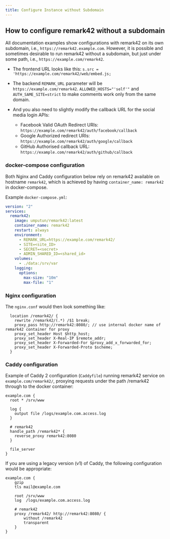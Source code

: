 ```yaml
---
title: Configure Instance without Subdomain
---
```


## How to configure remark42 without a subdomain

All documentation examples show configurations with remark42 on its own subdomain, i.e., `https://remark42.example.com`. However, it is possible and sometimes desirable to run remark42 without a subdomain, but just under some path, i.e., `https://example.com/remark42`.

- The frontend URL looks like this: `s.src = 'https://example.com/remark42/web/embed.js;`

- The backend `REMARK_URL` parameter will be `https://example.com/remark42`. `ALLOWED_HOSTS="'self'"` and `AUTH_SAME_SITE=strict` to make comments work only from the same domain.

- And you also need to slightly modify the callback URL for the social media login APIs:
  - Facebook Valid OAuth Redirect URIs: `https://example.com/remark42/auth/facebook/callback`
  - Google Authorized redirect URIs: `https://example.com/remark42/auth/google/callback`
  - GitHub Authorised callback URL: `https://example.com/remark42/auth/github/callback`

### docker-compose configuration

Both Nginx and Caddy configuration below rely on remark42 available on hostname `remark42`, which is achieved by having `container_name: remark42` in docker-compose.

Example `docker-compose.yml`:

```yaml
version: "2"
services:
  remark42:
    image: umputun/remark42:latest
    container_name: remark42
    restart: always
    environment:
      - REMARK_URL=https://example.com/remark42/
      - SITE=<site_ID>
      - SECRET=<secret>
      - ADMIN_SHARED_ID=<shared_id>
    volumes:
      - ./data:/srv/var
    logging:
      options:
        max-size: "10m"
        max-file: "1"
```

### Nginx configuration

The `nginx.conf` would then look something like:

```nginx
  location /remark42/ {
    rewrite /remark42/(.*) /$1 break;
    proxy_pass http://remark42:8080/; // use internal docker name of remark42 container for proxy
    proxy_set_header Host $http_host;
    proxy_set_header X-Real-IP $remote_addr;
    proxy_set_header X-Forwarded-For $proxy_add_x_forwarded_for;
    proxy_set_header X-Forwarded-Proto $scheme;
  }
```

### Caddy configuration

Example of Caddy 2 configuration (`Caddyfile`) running remark42 service on `example.com/remark42/`, proxying
requests under the path /remark42 through to the docker container:

```
example.com {
  root * /srv/www

  log {
    output file /logs/example.com.access.log
  }

  # remark42
  handle_path /remark42* {
    reverse_proxy remark42:8080
  }

  file_server
}
```

If you are using a legacy version (v1) of Caddy, the following configuration would be appropriate:

```
example.com {
	gzip
	tls mail@example.com

	root /srv/www
	log  /logs/example.com.access.log

	# remark42
	proxy /remark42/ http://remark42:8080/ {
		without /remark42
		transparent
	}
}
```
